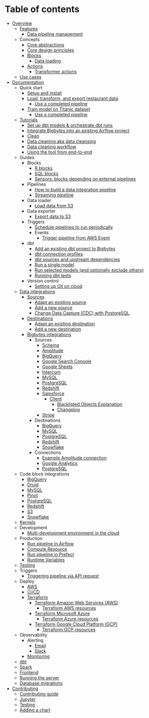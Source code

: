 # Table of contents

* [Overview](README.md)
  * [Features](docs/features/README.md)
    * [Data pipeline management](docs/features/orchestration/README.md)
  * Concepts
    * [Core abstractions](docs/core/abstractions.md)
    * [Core design principles](docs/core/design\_principles.md)
    * [Blocks](docs/blocks/README.md)
      * [Data loading](docs/blocks/data\_loading.md)
    * [Actions](docs/actions/README.md)
      * [Transformer actions](docs/actions/transformer\_actions/README.md)
  * [Use cases](docs/use\_cases/README.md)
* [Documentation](docs/README.md)
  * Quick start
    * [Setup and install](docs/guides/quick\_start/setup.md)
    * [Load, transform, and export restaurant data](docs/guides/quick\_start/etl\_restaurant/README.md)
      * [Use a completed pipeline](docs/guides/quick\_start/etl\_restaurant/use\_completed\_pipeline.md)
    * [Train model on Titanic dataset](docs/guides/quick\_start/train\_titanic\_model/README.md)
      * [Use a completed pipeline](docs/guides/quick\_start/train\_titanic\_model/use\_completed\_pipeline.md)
  * [Tutorials](docs/guides/README.md)
    * [Set up dbt models & orchestrate dbt runs](docs/guides/dbt/quick\_start.md)
    * [Integrate Bigbytes into an existing Airflow project](docs/guides/airflow/integrate\_into\_existing\_project/README.md)
    * [Clean](docs/guides/clean.md)
    * [Data cleaning aka data cleansing](docs/guides/data\_cleaning.md)
    * [Data cleaning workflow](docs/guides/data\_cleaning\_workflow.md)
    * [Using the tool from end-to-end](docs/guides/quick-start.md)
  * Guides
    * Blocks
      * [R blocks](docs/guides/blocks/R.md)
      * [SQL blocks](docs/guides/blocks/SQL.md)
      * [Sensors: blocks depending on external pipelines](docs/guides/blocks/Sensors.md)
    * Pipelines
      * [How to build a data integration pipeline](docs/guides/pipelines/DataIntegrationPipeline.md)
      * [Streaming pipeline](docs/guides/pipelines/StreamingPipeline.md)
    * Data loader
        * [Load data from S3](docs/guides/guides/data\_loader/s3.md)
    * Data exporter
        * [Export data to S3](docs/guides/guides/data\_exporter/s3.md)
    * Triggers
      * [Schedule pipelines to run periodically](docs/guides/triggers/schedule.md)
      * Events
        * [Trigger pipeline from AWS Event](docs/guides/triggers/events/aws.md)
    * dbt
      * [Add an existing dbt project to Bigbytes](docs/guides/dbt/add\_existing\_project.md)
      * [dbt connection profiles](docs/guides/dbt/connection\_profiles.md)
      * [dbt sources and upstream dependencies](docs/guides/dbt/dependencies.md)
      * [Run a single model](docs/guides/dbt/run\_model.md)
      * [Run selected models (and optionally exclude others)](docs/guides/dbt/run\_models.md)
      * [Running dbt tests](docs/guides/dbt/tests.md)
    * Version control
      * [Setting up Git on cloud](docs/guides/version\_control/Git.md)
  * [Data integrations](docs/data\_integrations/README.md)
    * [Sources](docs/data\_integrations/sources/README.md)
      * [Adapt an existing source](docs/guides/data\_integrations/sources/AdaptExistingSource.md)
      * [Add a new source](docs/guides/data\_integrations/sources/AddNewSource.md)
      * [Change Data Capture (CDC) with PostgreSQL](docs/guides/data\_integrations/sources/PostgreSQL.md)
    * [Destinations](docs/data\_integrations/destinations/README.md)
      * [Adapt an existing destination](docs/guides/data\_integrations/destinations/AdaptExistingDestination.md)
      * [Add a new destination](docs/guides/data\_integrations/destinations/AddNewDestination.md)
    * [Bigbytes integrations](bigbytes\_integrations/README.md)
      * Sources
        * [Schema](bigbytes\_integrations/bigbytes\_integrations/sources/README.md)
        * [Amplitude](bigbytes\_integrations/bigbytes\_integrations/sources/amplitude/README.md)
        * [BigQuery](bigbytes\_integrations/bigbytes\_integrations/sources/bigquery/README.md)
        * [Google Search Console](bigbytes\_integrations/bigbytes\_integrations/sources/google\_search\_console/README.md)
        * [Google Sheets](bigbytes\_integrations/bigbytes\_integrations/sources/google_sheets/README.md)
        * [Intercom](bigbytes\_integrations/bigbytes\_integrations/sources/intercom/README.md)
        * [MySQL](bigbytes\_integrations/bigbytes\_integrations/sources/mysql/README.md)
        * [PostgreSQL](bigbytes\_integrations/bigbytes\_integrations/sources/postgresql/README.md)
        * [Redshift](bigbytes\_integrations/bigbytes\_integrations/sources/redshift/README.md)
        * [Salesforce](bigbytes\_integrations/bigbytes\_integrations/sources/salesforce/README.md)
          * [Client](bigbytes\_integrations/bigbytes\_integrations/sources/salesforce/client/README.md)
            * [Blacklisted Objects Explanation](bigbytes\_integrations/bigbytes\_integrations/sources/salesforce/client/Blacklisting.md)
            * [Changelog](bigbytes\_integrations/bigbytes\_integrations/sources/salesforce/client/CHANGELOG.md)
        * [Stripe](bigbytes\_integrations/bigbytes\_integrations/sources/stripe/README.md)
      * Destinations
        * [BigQuery](bigbytes\_integrations/bigbytes\_integrations/destinations/bigquery/README.md)
        * [MySQL](bigbytes\_integrations/bigbytes\_integrations/destinations/mysql/README.md)
        * [PostgreSQL](bigbytes\_integrations/bigbytes\_integrations/destinations/postgresql/README.md)
        * [Redshift](bigbytes\_integrations/bigbytes\_integrations/destinations/redshift/README.md)
        * [Snowflake](bigbytes\_integrations/bigbytes\_integrations/destinations/snowflake/README.md)
      * Connections
        * [Example Amplitude connection](bigbytes\_integrations/bigbytes\_integrations/connections/amplitude/README.md)
        * [Google Analytics](bigbytes\_integrations/bigbytes\_integrations/connections/google\_analytics/README.md)
        * [PostgreSQL](bigbytes\_integrations/bigbytes\_integrations/connections/postgresql/README.md)
  * Code block integrations
    * [BigQuery](docs/integrations/BigQuery.md)
    * [Druid](docs/integrations/Druid.md)
    * [MySQL](docs/integrations/MySQL.md)
    * [Pinot](docs/integrations/Pinot.md)
    * [PostgreSQL](docs/integrations/PostgreSQL.md)
    * [Redshift](docs/integrations/Redshift.md)
    * [S3](docs/integrations/S3.md)
    * [Snowflake](docs/integrations/Snowflake.md)
  * [Kernels](docs/kernels/README.md)
  * Development
    * [Multi-development environment in the cloud](docs/development/multi\_development\_environment/README.md)
  * Production
    * [Run pipeline in Airflow](docs/production/airflow.md)
    * [Compute Resource](docs/production/compute\_resource.md)
    * [Run pipeline in Prefect](docs/production/prefect.md)
    * [Runtime Variables](docs/production/runtime\_variables.md)
  * [Testing](docs/testing/README.md)
  * Triggers
    * [Triggering pipeline via API request](docs/triggers/api.md)
  * Deploy
    * [AWS](docs/deploy/aws/README.md)
    * [CI/CD](docs/deploy/ci_cd/README.md)
    * [Terraform](docs/deploy/terraform/README.md)
      * [Terraform Amazon Web Services (AWS)](docs/deploy/terraform/AWS.md)
        * [Terraform AWS resources](docs/deploy/terraform/AWS/Resources.md)
      * [Terraform Microsoft Azure](docs/deploy/terraform/Azure.md)
        * [Terraform Azure resources](docs/deploy/terraform/Azure/Resources.md)
      * [Terraform Google Cloud Platform (GCP)](docs/deploy/terraform/GCP.md)
        * [Terraform GCP resources](docs/deploy/terraform/GCP/Resources.md)
  * Observability
    * Alerting
      * [Email](docs/observability/alerting/Email.md)
      * [Slack](docs/observability/alerting/Slack.md)
    * [Monitoring](docs/observability/monitoring/README.md)
  * [dbt](docs/dbt/README.md)
  * [Spark](docs/spark/setup/README.md)
  * [Frontend](bigbytes\_ai/frontend/README.md)
  * [Running the server](bigbytes\_ai/server/README.md)
  * [Database migrations](bigbytes\_ai/orchestration/db/migrations/README.md)
* [Contributing](docs/contributing/README.md)
    * [Contributing guide](docs/contributing/data\_cleaner/README.md)
    * [Jupyter](docs/contributing/jupyter.md)
    * [Testing](docs/contributing/testing.md)
    * [Adding a chart](docs/contributing/charts/how\_to\_add.md)
